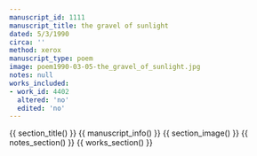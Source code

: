 ```yaml
---
manuscript_id: 1111
manuscript_title: the gravel of sunlight
dated: 5/3/1990
circa: ''
method: xerox
manuscript_type: poem
image: poem1990-03-05-the_gravel_of_sunlight.jpg
notes: null
works_included:
- work_id: 4402
  altered: 'no'
  edited: 'no'
---
```


{{ section_title() }}
{{ manuscript_info() }}
{{ section_image() }}
{{ notes_section() }}
{{ works_section() }}
